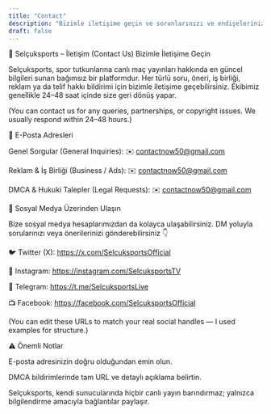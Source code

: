 ```yaml
---
title: "Contact"
description: "Bizimle iletişime geçin ve sorunlarınızı ve endişelerinizi özgürce paylaşın"
draft: false
---
```


📩 Selçuksports – İletişim (Contact Us)
Bizimle İletişime Geçin

Selçuksports, spor tutkunlarına canlı maç yayınları hakkında en güncel bilgileri sunan bağımsız bir platformdur.
Her türlü soru, öneri, iş birliği, reklam ya da telif hakkı bildirimi için bizimle iletişime geçebilirsiniz.
Ekibimiz genellikle 24–48 saat içinde size geri dönüş yapar.

(You can contact us for any queries, partnerships, or copyright issues. We usually respond within 24–48 hours.)

📧 E-Posta Adresleri

Genel Sorgular (General Inquiries):
✉️ contactnow50@gmail.com

Reklam & İş Birliği (Business / Ads):
✉️ contactnow50@gmail.com

DMCA & Hukuki Talepler (Legal Requests):
✉️ contactnow50@gmail.com

📱 Sosyal Medya Üzerinden Ulaşın

Bize sosyal medya hesaplarımızdan da kolayca ulaşabilirsiniz.
DM yoluyla sorularınızı veya önerilerinizi gönderebilirsiniz 👇

🐦 Twitter (X): https://x.com/SelcuksportsOfficial

📸 Instagram: https://instagram.com/SelcuksportsTV

💬 Telegram: https://t.me/SelcuksportsLive

📺 Facebook: https://facebook.com/SelcuksportsOfficial

(You can edit these URLs to match your real social handles — I used examples for structure.)

⚠️ Önemli Notlar

E-posta adresinizin doğru olduğundan emin olun.

DMCA bildirimlerinde tam URL ve detaylı açıklama belirtin.

Selçuksports, kendi sunucularında hiçbir canlı yayın barındırmaz; yalnızca bilgilendirme amacıyla bağlantılar paylaşır.